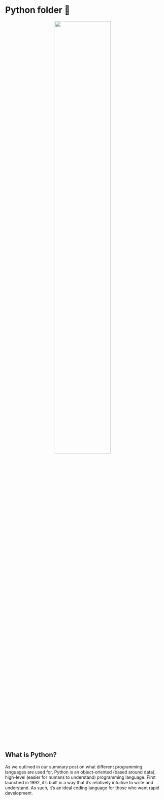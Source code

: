 <h1>Python folder 🐍</h1>

<center>
<img src="SCIE\assets" width="60%">
</center>

## What is Python?
As we outlined in our summary post on what different programming languages are used for, Python is an object-oriented (based around data), high-level (easier for humans to understand) programming language. First launched in 1992, it’s built in a way that it’s relatively intuitive to write and understand. As such, it’s an ideal coding language for those who want rapid development. 